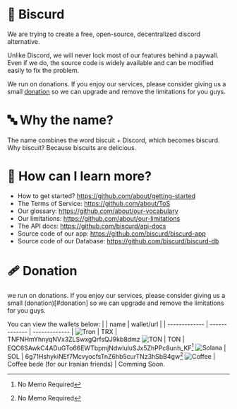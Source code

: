 # :cookie: Biscurd
We are trying to create a free, open-source, decentralized discord alternative.

Unlike Discord, we will never lock most of our features behind a paywall. Even if we do, the source code is widely available and can be modified easily to fix the problem.

We run on donations. If you enjoy our services, please consider giving us a small [donation](#donation) so we can upgrade and remove the limitations for you guys.

# :abc: Why the name?
The name combines the word biscuit + Discord, which becomes biscurd.
Why biscuit? Because biscuits are delicious.

# :book: How can I learn more?
- How to get started? https://github.com/about/getting-started
- The Terms of Service: https://github.com/about/ToS
- Our glossary: https://github.com/about/our-vocabulary
- Our limitations: https://github.com/about/our-limitations 
- The API docs: https://github.com/biscurd/api-docs
- Source code of our app: https://github.com/biscurd/biscurd-app
- Source code of our Database: https://github.com/biscurd/biscurd-db

# :adhesive_bandage: Donation
we run on donations. If you enjoy our services, please consider giving us a small (donation)[#donation] so we can upgrade and remove the limitations for you guys.

You can view the wallets below:
| | name | wallet/url |
| ------------- | ------------- | ------------- |
![Tron](/assets/trx.png) | TRX | TNFNHmYhnyqNVx3ZLSwxgQrfsQJ9kb8dmz
![TON](/assets/ton.png) | TON | EQC6SAwkC4ADuGTo66EWTbpmjNdwluluSJx5ZhPPc8unh_KF[^1]
![Solana](/assets/sol.png) | SOL | 6g71HshykiNEf7McvyocfsTnZ6hb5curTNz3hSbB4gw[^1]
![Coffee](/assets/coffee.png) | Coffee bede (for our Iranian friends) | Comming Soon.

[^1]: No Memo Required
